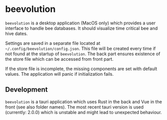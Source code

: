 # beevolution

`beevolution` is a desktop application (MacOS only) which provides a user interface to handle bee databases. It should visualize time critical bee and hive dates.

Settings are saved in a separate file located at `~/.config/beevolution/config.json`. This file will be created every time if not found at the startup of `beevolution`. The back part ensures existence of the store file which can be accessed from front part.

If the store file is incomplete, the missing components are set with default values. The application will panic if initialization fails.

## Development

`beevolution` is a tauri application which uses Rust in the back and Vue in the front (see also folder names). The most recent tauri version is used (currently: 2.0.0) which is unstable and might lead to unexpected behaviour.
